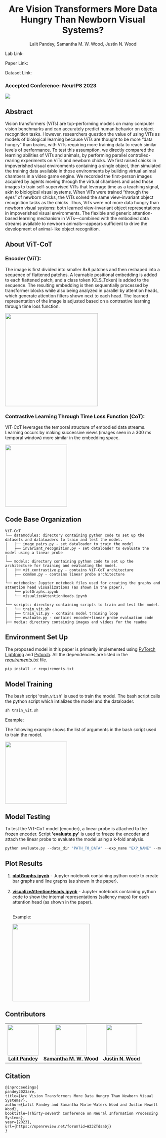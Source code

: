 <h1 align="center">Are Vision Transformers More Data Hungry Than Newborn Visual Systems?</h1>
<p align="center"> Lalit Pandey, Samantha M. W. Wood, Justin N. Wood </p>


<p>Lab Link: </p> 
<p>Paper Link: </p>
<p>Dataset Link: </p>

### Accepted Conference: NeurIPS 2023


<img src='./media/main.png'>


## Abstract
Vision transformers (ViTs) are top-performing models on many computer vision benchmarks and can accurately predict human behavior on object recognition tasks. However, researchers question the value of using ViTs as models of biological learning because ViTs are thought to be more “data hungry” than brains, with ViTs requiring more training data to reach similar levels of performance. To test this assumption, we directly compared the learning abilities of ViTs and animals, by performing parallel controlled-rearing experiments on ViTs and newborn chicks. We first raised chicks in impoverished visual environments containing a single object, then simulated the training data available in those environments by building virtual animal chambers in a video game engine. We recorded the first-person images acquired by agents moving through the virtual chambers and used those images to train self-supervised ViTs that leverage time as a teaching signal, akin to biological visual systems. When ViTs were trained “through the eyes” of newborn chicks, the ViTs solved the same view-invariant object recognition tasks as the chicks. Thus, ViTs were not more data hungry than newborn visual systems: both learned view-invariant object representations in impoverished visual environments. The flexible and generic attention-based learning mechanism in ViTs—combined with the embodied data streams available to newborn animals—appears sufficient to drive the development of animal-like object recognition.

## About ViT-CoT

<h3>Encoder (ViT):</h3><p>The image is first divided into smaller 8x8 patches and then reshaped into a sequence of flattened patches. A learnable positional embedding is added to each flattened patch, and a class token (CLS_Token) is added to the sequence. The resulting embedding is then sequentially processed by transformer blocks while also being analyzed in parallel by attention heads, which generate attention filters shown next to each head. The learned representation of the image is adjusted based on a contrastive learning through time loss function.</p>

<img src="./media/encoder.png" style="height:300px">

<h3>Contrastive Learning Through Time Loss Function (CoT):</h3><p>
ViT-CoT leverages the temporal structure of embodied data streams. Learning occurs by making successive views (images seen in a 300 ms temporal window) more similar in the embedding space.
</p>

<img src="./media/loss_func.png" style="height:200px">

## Code Base Organization
```
ViT-CoT
└── datamodules: directory containing python code to set up the datasets and dataloaders to train and test the model.
│   ├── image_pairs.py - set dataloader to train the model
│   ├── invariant_recognition.py - set dataloader to evaluate the model using a linear probe
│
└── models: directory containing python code to set up the architecture for training and evaluating the model.
│   ├── vit_contrastive.py - contains ViT-CoT architecture
│   ├── common.py - contains linear probe architecture
│
└── notebooks: Jupyter notebook files used for creating the graphs and attention head visualizations (as shown in the paper).
│   └── plotGraphs.ipynb
│   └── visualizeAttentionHeads.ipynb
│    
└── scripts: directory containing scripts to train and test the model.
│   └── train_vit.sh
│   ├── train_vit.py - contains model training loop
│   ├── evaluate.py - contains encoder+linear probe evaluation code
├── media: directory containing images and videos for the readme
```

## Environment Set Up
The proposed model in this paper is primarily implemented using <a href='https://lightning.ai/docs/pytorch/stable/'> PyTorch Lightning</a> and <a href="https://pytorch.org/"> Pytorch</a>. All the dependencies are listed in the <i><u>requirements.txt</u></i> file.

```python
pip install -r requirements.txt
```

## Model Training

The bash script 'train_vit.sh' is used to train the model. The bash script calls the python script which intializes the model and the dataloader.

```python
sh train_vit.sh
```

<p>Example:</p>

The following example shows the list of arguments in the bash script used to train the model.

<img src="./media/bash.png" style="height:200px">


## Model Testing

<p> To test the ViT-CoT model (encoder), a linear probe is attached to the frozen encoder. Script <b>'evaluate.py'</b> is used to freeze the encoder and attach the linear probe to evaluate the model using a k-fold analysis.</p>

```python
python evaluate.py --data_dir "PATH_TO_DATA" --exp_name "EXP_NAME" --model "vit" --model_path "PATH_TO_CKPT" --max_epochs 100 --num_folds 12 --identifier "12fold" --project_name "PROJECT_NAME" --shuffle True
```

## Plot Results

<ol>
<li> <u><b>plotGraphs.ipynb</b></u> - Jupyter notebook containing python code to create bar graphs and line graphs (as shown in the paper). </li>

<br>
<li> <u><b>visualizeAttentionHeads.ipynb</b></u> - Jupyter notebook containing python code to show the internal representations (saliency maps) for each attention head (as shown in the paper). </li>

<br>
<p> Example: </p>
<img src="./media/vis.png" style="height:250px">

</ol>


## Contributors
<table>
  <tr>
    <td align="center"><a href="https://github.com/L-Pandey"><img src="https://avatars.githubusercontent.com/u/90662028?v=4?s=100" width="100px;" alt=""/><br /><b>Lalit Pandey</b></td>
    <td align="center"><a href="https://github.com/smwwood"><img src="https://avatars.githubusercontent.com/u/90662028?v=4?s=100" width="100px;" alt=""/><br /><b> Samantha M. W. Wood</b></td>
    <td align="center"><a href="https://github.com/justinnwood"><img src="https://avatars.githubusercontent.com/u/90662028?v=4?s=100" width="100px;" alt=""/><br /><b> Justin N. Wood</b></td>
  </tr>

</table>

  </tr>
</table>

## Citation 

```
@inproceedings{
pandey2023are,
title={Are Vision Transformers More Data Hungry Than Newborn Visual Systems?},
author={Lalit Pandey and Samantha Marie Waters Wood and Justin Newell Wood},
booktitle={Thirty-seventh Conference on Neural Information Processing Systems},
year={2023},
url={https://openreview.net/forum?id=W23ZTdsabj}
}
```